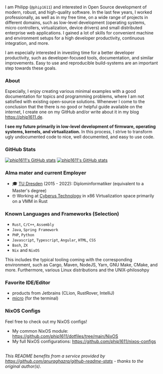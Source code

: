 I am Philipp (`@phip1611`) and interested in Open Source development of modern,
robust, and high-quality software. In the last few years, I worked
professionally, as well as in my free time, on a wide range of projects in
different domains, such as low-level development (operating systems, micro
controllers, virtualization, device drivers) and small distributed enterprise web
applications. I gained a lot of skills for convenient machine and environment
setups for a high developer productivity, continuous integration, and more.

I am especially interested in investing time for a better developer productivity,
such as developer-focused tools, documentation, and similar improvements.
Easy to use and reproducible build-systems are an important step towards these
goals.

### About

Especially, I enjoy creating various minimal examples with a good documentation
for topics and programming problems, where I am not satisfied with existing
open-source solutions. Whenever I come to the conclusion that the there is no
good or helpful guide available on the internet, I create one on my GitHub
and/or write about it in my blog <https://phip1611.de>.

**I see my future primarily in low-level development of firmware, operating systems,
kernels, and virtualization.**
In this process, I strive to transform ugly undocumented code to nice, well
documented, and easy to use code.

### GitHub Stats

[![phip1611's GitHub stats](https://github-readme-stats.vercel.app/api?username=phip1611&show_icons=true&count_private=true&theme=slateorange)](https://github.com/anuraghazra/github-readme-stats "My Github stats")
[![phip1611's GitHub stats](https://github-readme-stats.vercel.app/api/top-langs/?username=phip1611&theme=slateorange&layout=compact)](https://github.com/anuraghazra/github-readme-stats "My Github stats")


### Alma mater and current Employer

- 🎓 [TU Dresden](https://tu-dresden.de/) (2015 - 2022): Diplominformatiker (equivalent to a Master's degree)
- 🤓 Working at [Cyberus Technology](https://www.cyberus-technology.de/) in x86
Virtualization space primarily on a VMM in Rust

### Known Languages and Frameworks (Selection)
- `Rust`, `C/C++`, `Assembly`
- `Java`, `Spring Framework`
- `PHP`, `Python`
- `Javascript`, `Typescript`, `Angular`, `HTML`, `CSS`
- `Bash`, `ZX`
- `Nix` and `NixOS`

This includes the typical tooling coming with the corresponding environment,
such as Cargo, Maven, NodeJS, Yarn, GNU Make, CMake, and more. Furthermore,
various Linux distributions and the UNIX-philosohpy

### Favorite IDE/Editor
- products from Jetbrains (CLion, RustRover, IntelliJ)
- [micro](https://github.com/zyedidia/micro) (for the terminal)

### NixOS Configs
Feel free to check out my NixOS configs!
- My common NixOS module: <https://github.com/phip1611/dotfiles/tree/main/NixOS>
- My full NixOS configurations: <https://github.com/phip1611/nixos-configs>

\
*This README benefits from a service provided by https://github.com/anuraghazra/github-readme-stats - thanks to the original author(s)*.
